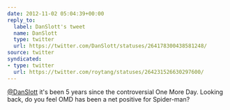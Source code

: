 ```yaml
---
date: 2012-11-02 05:04:39+00:00
reply_to:
  label: DanSlott's tweet
  name: DanSlott
  type: twitter
  url: https://twitter.com/DanSlott/statuses/264178300438581248/
source: twitter
syndicated:
- type: twitter
  url: https://twitter.com/roytang/statuses/264231526630297600/
---
```


[@DanSlott](https://twitter.com/DanSlott/) it's been 5 years since the controversial One More Day. Looking back, do you feel OMD has been a net positive for Spider-man?